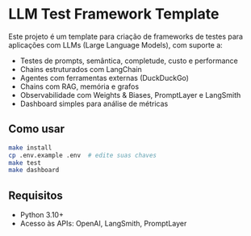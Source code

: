 # LLM Test Framework Template

Este projeto é um template para criação de frameworks de testes para aplicações com LLMs (Large Language Models), com suporte a:

- Testes de prompts, semântica, completude, custo e performance
- Chains estruturados com LangChain
- Agentes com ferramentas externas (DuckDuckGo)
- Chains com RAG, memória e grafos
- Observabilidade com Weights & Biases, PromptLayer e LangSmith
- Dashboard simples para análise de métricas

## Como usar

```bash
make install
cp .env.example .env  # edite suas chaves
make test
make dashboard
```

## Requisitos
- Python 3.10+
- Acesso às APIs: OpenAI, LangSmith, PromptLayer